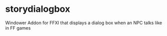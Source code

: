 # storydialogbox
Windower Addon for FFXI that displays a dialog box when an NPC talks like in FF games
